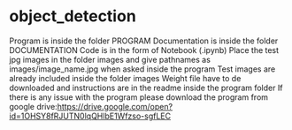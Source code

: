 # object_detection
Program is inside the folder PROGRAM
Documentation is inside the folder DOCUMENTATION
Code is in the form of Notebook (.ipynb)
Place the test jpg images in the folder images and give pathnames as images/image_name.jpg when asked inside the program
Test images are already included inside the folder images
Weight file have to de downloaded and instructions are in the readme inside the program folder
If there is any issue with the program please download the program from google drive:https://drive.google.com/open?id=1OHSY8fRJUTN0lqQHlbE1Wfzso-sgfLEC
